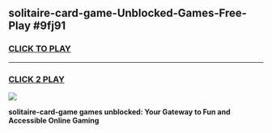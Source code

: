 
## solitaire-card-game-Unblocked-Games-Free-Play #9fj91
<h3>
<a href="https://us.freeplayer.one?title=solitaire-card-game&ref=9M">CLICK TO PLAY</a></h3>
<hr>

<h3>
<a href="https://us.freeplayer.one?title=solitaire-card-game&ref=9M">CLICK 2 PLAY</a>
  
</h3>

<a href="https://us.freeplayer.one?title=solitaire-card-game&ref=9M"><img src="https://clearcache.store/games.png"></a>


**solitaire-card-game games unblocked: Your Gateway to Fun and Accessible Online Gaming**
